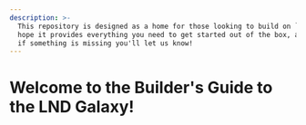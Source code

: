 ```yaml
---
description: >-
  This repository is designed as a home for those looking to build on `lnd`. We
  hope it provides everything you need to get started out of the box, and that
  if something is missing you'll let us know!
---
```


# Welcome to the Builder's Guide to the LND Galaxy!

